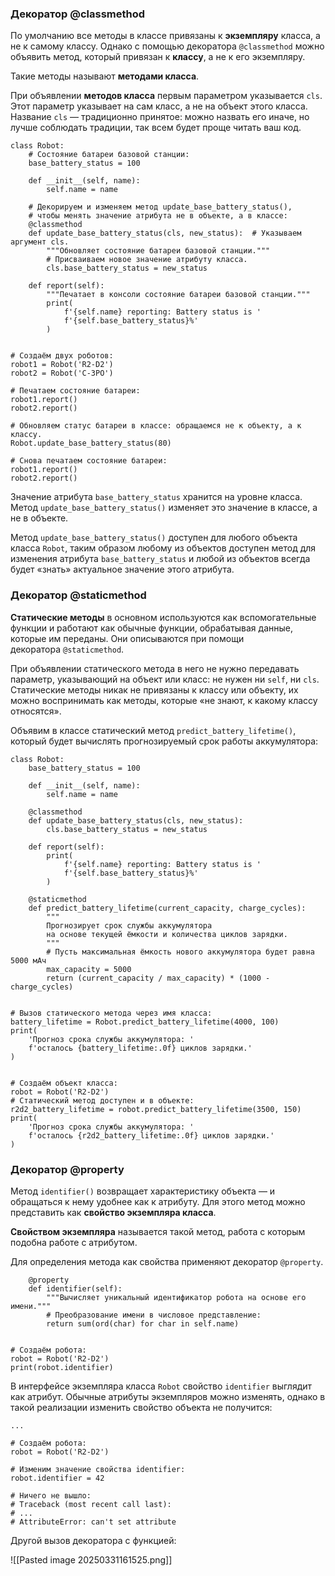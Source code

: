 

### Декоратор @classmethod

По умолчанию все методы в классе привязаны к **экземпляру** класса, а не к самому классу. Однако с помощью декоратора `@classmethod` можно объявить метод, который привязан к **классу**, а не к его экземпляру.

Такие методы называют **методами класса**.

При объявлении **методов класса** первым параметром указывается `cls`. Этот параметр указывает на сам класс, а не на объект этого класса. Название `cls` — традиционно принятое: можно назвать его иначе, но лучше соблюдать традиции, так всем будет проще читать ваш код.


```
class Robot:
    # Состояние батареи базовой станции:
    base_battery_status = 100

    def __init__(self, name):
        self.name = name

    # Декорируем и изменяем метод update_base_battery_status(),
    # чтобы менять значение атрибута не в объекте, а в классе:
    @classmethod
    def update_base_battery_status(cls, new_status):  # Указываем аргумент cls.
        """Обновляет состояние батареи базовой станции."""
        # Присваиваем новое значение атрибуту класса.
        cls.base_battery_status = new_status

    def report(self):
        """Печатает в консоли состояние батареи базовой станции."""
        print(
            f'{self.name} reporting: Battery status is '
            f'{self.base_battery_status}%'
        )


# Создаём двух роботов:
robot1 = Robot('R2-D2')
robot2 = Robot('C-3PO')

# Печатаем состояние батареи:
robot1.report()
robot2.report()

# Обновляем статус батареи в классе: обращаемся не к объекту, а к классу.
Robot.update_base_battery_status(80)

# Снова печатаем состояние батареи:
robot1.report()
robot2.report()
```



Значение атрибута `base_battery_status` хранится на уровне класса. Метод `update_base_battery_status()` изменяет это значение в классе, а не в объекте.

Метод `update_base_battery_status()` доступен для любого объекта класса `Robot`, таким образом любому из объектов доступен метод для изменения атрибута `base_battery_status` и любой из объектов всегда будет «знать» актуальное значение этого атрибута.


### Декоратор @staticmethod

**Статические методы** в основном используются как вспомогательные функции и работают как обычные функции, обрабатывая данные, которые им переданы. Они описываются при помощи декоратора `@staticmethod`.

При объявлении статического метода в него не нужно передавать параметр, указывающий на объект или класс: не нужен ни `self`, ни `cls`. Статические методы никак не привязаны к классу или объекту, их можно воспринимать как методы, которые «не знают, к какому классу относятся».

Объявим в классе статический метод `predict_battery_lifetime()`, который будет вычислять прогнозируемый срок работы аккумулятора:


```
class Robot:
    base_battery_status = 100

    def __init__(self, name):
        self.name = name

    @classmethod
    def update_base_battery_status(cls, new_status):
        cls.base_battery_status = new_status

    def report(self):
        print(
            f'{self.name} reporting: Battery status is '
            f'{self.base_battery_status}%'
        )

    @staticmethod
    def predict_battery_lifetime(current_capacity, charge_cycles):
        """
        Прогнозирует срок службы аккумулятора
        на основе текущей ёмкости и количества циклов зарядки.
        """
        # Пусть максимальная ёмкость нового аккумулятора будет равна 5000 мАч
        max_capacity = 5000
        return (current_capacity / max_capacity) * (1000 - charge_cycles)


# Вызов статического метода через имя класса:
battery_lifetime = Robot.predict_battery_lifetime(4000, 100)
print(
    'Прогноз срока службы аккумулятора: '
    f'осталось {battery_lifetime:.0f} циклов зарядки.'
)


# Создаём объект класса:
robot = Robot('R2-D2')
# Статический метод доступен и в объекте:
r2d2_battery_lifetime = robot.predict_battery_lifetime(3500, 150)
print(
    'Прогноз срока службы аккумулятора: '
    f'осталось {r2d2_battery_lifetime:.0f} циклов зарядки.'
)
```


### **Декоратор @property**

Метод `identifier()` возвращает характеристику объекта — и обращаться к нему удобнее как к атрибуту. Для этого метод можно представить как **свойство экземпляра класса**.

**Свойством экземпляра** называется такой метод, работа с которым подобна работе с атрибутом.

Для определения метода как свойства применяют декоратор `@property`.


```
    @property
    def identifier(self):
        """Вычисляет уникальный идентификатор робота на основе его имени."""
        # Преобразование имени в числовое представление:
        return sum(ord(char) for char in self.name)


# Создаём робота:
robot = Robot('R2-D2')
print(robot.identifier)
```


В интерфейсе экземпляра класса `Robot` свойство `identifier` выглядит как атрибут. Обычные атрибуты экземпляров можно изменять, однако в такой реализации изменить свойство объекта не получится:


```
...

# Создаём робота:
robot = Robot('R2-D2')

# Изменим значение свойства identifier:
robot.identifier = 42

# Ничего не вышло:
# Traceback (most recent call last):
# ...
# AttributeError: can't set attribute 
```



Другой вызов декоратора с функцией:

![[Pasted image 20250331161525.png]]

